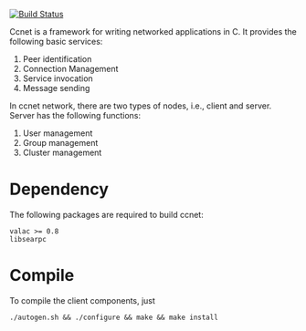 [![Build Status](https://secure.travis-ci.org/haiwen/ccnet.png?branch=master)](http://travis-ci.org/haiwen/ccnet)

Ccnet is a framework for writing networked applications in C. It
provides the following basic services:

1. Peer identification
2. Connection Management
3. Service invocation
4. Message sending

In ccnet network, there are two types of nodes, i.e., client and server.
Server has the following functions:

1. User management
2. Group management
3. Cluster management

Dependency
==========

The following packages are required to build ccnet:

    valac >= 0.8
    libsearpc

Compile
=======

To compile the client components, just

    ./autogen.sh && ./configure && make && make install

